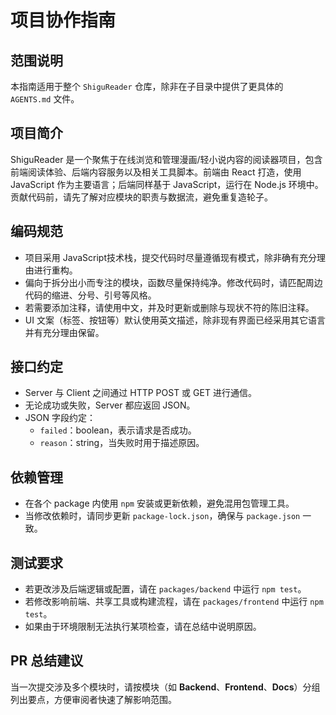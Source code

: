 # 项目协作指南

## 范围说明
本指南适用于整个 `ShiguReader` 仓库，除非在子目录中提供了更具体的 `AGENTS.md` 文件。

## 项目简介
ShiguReader 是一个聚焦于在线浏览和管理漫画/轻小说内容的阅读器项目，包含前端阅读体验、后端内容服务以及相关工具脚本。前端由 React 打造，使用 JavaScript 作为主要语言；后端同样基于 JavaScript，运行在 Node.js 环境中。贡献代码前，请先了解对应模块的职责与数据流，避免重复造轮子。

## 编码规范
- 项目采用 JavaScript技术栈，提交代码时尽量遵循现有模式，除非确有充分理由进行重构。
- 偏向于拆分出小而专注的模块，函数尽量保持纯净。修改代码时，请匹配周边代码的缩进、分号、引号等风格。
- 若需要添加注释，请使用中文，并及时更新或删除与现状不符的陈旧注释。
- UI 文案（标签、按钮等）默认使用英文描述，除非现有界面已经采用其它语言并有充分理由保留。

## 接口约定
- Server 与 Client 之间通过 HTTP POST 或 GET 进行通信。
- 无论成功或失败，Server 都应返回 JSON。
- JSON 字段约定：
  - `failed`：boolean，表示请求是否成功。
  - `reason`：string，当失败时用于描述原因。

## 依赖管理
- 在各个 package 内使用 `npm` 安装或更新依赖，避免混用包管理工具。
- 当修改依赖时，请同步更新 `package-lock.json`，确保与 `package.json` 一致。

## 测试要求
- 若更改涉及后端逻辑或配置，请在 `packages/backend` 中运行 `npm test`。
- 若修改影响前端、共享工具或构建流程，请在 `packages/frontend` 中运行 `npm test`。
- 如果由于环境限制无法执行某项检查，请在总结中说明原因。

## PR 总结建议
当一次提交涉及多个模块时，请按模块（如 **Backend**、**Frontend**、**Docs**）分组列出要点，方便审阅者快速了解影响范围。

